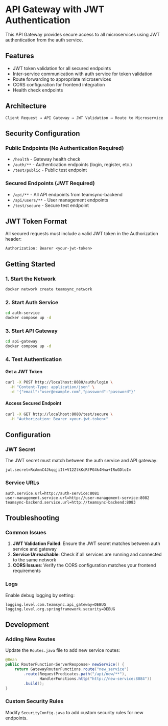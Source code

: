 # API Gateway with JWT Authentication

This API Gateway provides secure access to all microservices using JWT authentication from the auth service.

## Features

- JWT token validation for all secured endpoints
- Inter-service communication with auth service for token validation
- Route forwarding to appropriate microservices
- CORS configuration for frontend integration
- Health check endpoints

## Architecture

```
Client Request → API Gateway → JWT Validation → Route to Microservice
```

## Security Configuration

### Public Endpoints (No Authentication Required)
- `/health` - Gateway health check
- `/auth/**` - Authentication endpoints (login, register, etc.)
- `/test/public` - Public test endpoint

### Secured Endpoints (JWT Required)
- `/api/**` - All API endpoints from teamsync-backend
- `/api/users/**` - User management endpoints
- `/test/secure` - Secure test endpoint

## JWT Token Format

All secured requests must include a valid JWT token in the Authorization header:

```
Authorization: Bearer <your-jwt-token>
```

## Getting Started

### 1. Start the Network
```bash
docker network create teamsync_network
```

### 2. Start Auth Service
```bash
cd auth-service
docker compose up -d
```

### 3. Start API Gateway
```bash
cd api-gateway
docker compose up -d
```

### 4. Test Authentication

#### Get a JWT Token
```bash
curl -X POST http://localhost:8080/auth/login \
  -H "Content-Type: application/json" \
  -d '{"email":"user@example.com","password":"password"}'
```

#### Access Secured Endpoint
```bash
curl -X GET http://localhost:8080/test/secure \
  -H "Authorization: Bearer <your-jwt-token>"
```

## Configuration

### JWT Secret
The JWT secret must match between the auth service and API gateway:

```properties
jwt.secret=RcAmnC4JkqqjiIt+V12ZlkKcRfPG4k4Hna+IRuGDloI=
```

### Service URLs
```properties
auth.service.url=http://auth-service:8081
user-management.service.url=http://user-management-service:8082
teamsync-backend.service.url=http://teamsync-backend:8083
```

## Troubleshooting

### Common Issues

1. **JWT Validation Failed**: Ensure the JWT secret matches between auth service and gateway
2. **Service Unreachable**: Check if all services are running and connected to the same network
3. **CORS Issues**: Verify the CORS configuration matches your frontend requirements

### Logs
Enable debug logging by setting:
```properties
logging.level.com.teamsync.api_gateway=DEBUG
logging.level.org.springframework.security=DEBUG
```

## Development

### Adding New Routes
Update the `Routes.java` file to add new service routes:

```java
@Bean
public RouterFunction<ServerResponse> newService() {
    return GatewayRouterFunctions.route("new_service")
        .route(RequestPredicates.path("/api/new/**"), 
               HandlerFunctions.http("http://new-service:8084"))
        .build();
}
```

### Custom Security Rules
Modify `SecurityConfig.java` to add custom security rules for new endpoints.
